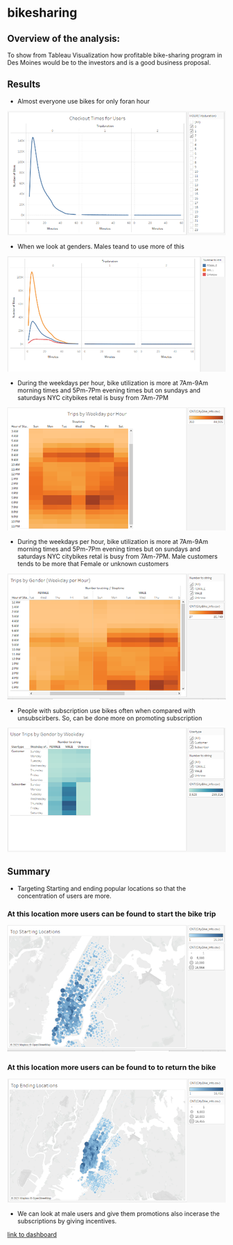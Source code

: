# bikesharing

## Overview of the analysis:

To show from Tableau Visualization how profitable bike-sharing program in Des Moines would be to the investors and is a good business proposal.

## Results

- Almost everyone use bikes for only foran hour 

![CU](https://github.com/maddalisushmitha/bikesharing/blob/main/images_for_readme/Checkout%20Times%20for%20Users.png)

- When we look at genders. Males teand to use more of this

![CUG](https://github.com/maddalisushmitha/bikesharing/blob/main/images_for_readme/Checkout%20Times%20by%20Gender.png)

- During the weekdays per hour, bike utilization is more at 7Am-9Am morning times and 5Pm-7Pm evening times but on sundays and saturdays NYC citybikes retal is busy from 7Am-7PM

![TWH](https://github.com/maddalisushmitha/bikesharing/blob/main/images_for_readme/Trips%20by%20Weekday%20per%20Hour.png)

- During the weekdays per hour, bike utilization is more at 7Am-9Am morning times and 5Pm-7Pm evening times but on sundays and saturdays NYC citybikes retal is busy from 7Am-7PM. Male customers tends to be more that Female or unknown customers

![TWHG](https://github.com/maddalisushmitha/bikesharing/blob/main/images_for_readme/Trips%20by%20Gender%20(Weekday%20per%20Hour).png)

- People with subscription  use bikes often when compared with unsubscirbers. So, can be done more on promoting subscription

![UTWG](https://github.com/maddalisushmitha/bikesharing/blob/main/images_for_readme/User%20Trips%20by%20Gender%20by%20Weekday.png)



## Summary

- Targeting Starting and ending popular locations so that the concentration of users are more.

### At this location more users can be found to start the bike trip

![S](https://github.com/maddalisushmitha/bikesharing/blob/main/images_for_readme/Top%20Starting%20Location.png)


### At this location more users can be found to to return the  bike 

![E](https://github.com/maddalisushmitha/bikesharing/blob/main/images_for_readme/Top%20Ending%20Locations.png)

- We can look at male users and give them promotions also incerase the subscriptions by giving incentives. 

[link to dashboard](https://public.tableau.com/profile/maddali.sushmitha#!/vizhome/NYC_CityBike_info_Challenge/NYC_CtyBike_story)
